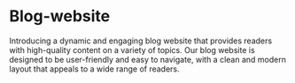 # Blog-website

Introducing a dynamic and engaging blog website that provides readers with high-quality content on a variety of topics. Our blog website is designed to be user-friendly and easy to navigate, with a clean and modern layout that appeals to a wide range of readers.
